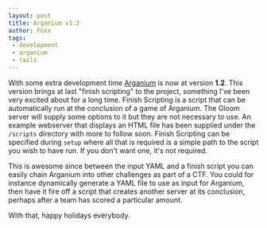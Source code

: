 ```yaml
---
layout: post
title: Arganium v1.2
author: Foxx
tags:
 - development
 - arganium
 - rails
---
```

With some extra development time [Arganium](https://github.com/frozenfoxx/arganium) is now at version __1.2__.  This version brings at last "finish scripting" to the project, something I've been very excited about for a long time.  Finish Scripting is a script that can be automatically run at the conclusion of a game of Arganium.  The Gloom server will supply some options to it but they are not necessary to use.  An example webserver that displays an HTML file has been supplied under the `/scripts` directory with more to follow soon.  Finish Scripting can be specified during `setup` where all that is required is a simple path to the script you wish to have run.  If you don't want one, it's not required.

This is awesome since between the input YAML and a finish script you can easily chain Arganium into other challenges as part of a CTF.  You could for instance dynamically generate a YAML file to use as input for Arganium, then have it fire off a script that creates another server at its conclusion, perhaps after a team has scored a particular amount.

With that, happy holidays everybody.
